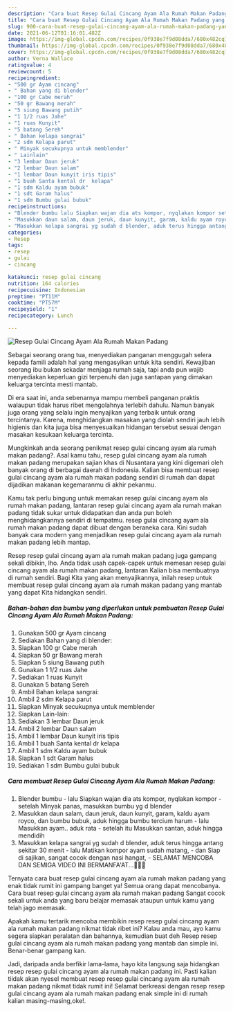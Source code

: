 ```yaml
---
description: "Cara buat Resep Gulai Cincang Ayam Ala Rumah Makan Padang yang nikmat Untuk Jualan"
title: "Cara buat Resep Gulai Cincang Ayam Ala Rumah Makan Padang yang nikmat Untuk Jualan"
slug: 900-cara-buat-resep-gulai-cincang-ayam-ala-rumah-makan-padang-yang-nikmat-untuk-jualan
date: 2021-06-12T01:16:01.482Z
image: https://img-global.cpcdn.com/recipes/0f938e7f9d08dda7/680x482cq70/resep-gulai-cincang-ayam-ala-rumah-makan-padang-foto-resep-utama.jpg
thumbnail: https://img-global.cpcdn.com/recipes/0f938e7f9d08dda7/680x482cq70/resep-gulai-cincang-ayam-ala-rumah-makan-padang-foto-resep-utama.jpg
cover: https://img-global.cpcdn.com/recipes/0f938e7f9d08dda7/680x482cq70/resep-gulai-cincang-ayam-ala-rumah-makan-padang-foto-resep-utama.jpg
author: Verna Wallace
ratingvalue: 4
reviewcount: 5
recipeingredient:
- "500 gr Ayam cincang"
- " Bahan yang di blender"
- "100 gr Cabe merah"
- "50 gr Bawang merah"
- "5 siung Bawang putih"
- "1 1/2 ruas Jahe"
- "1 ruas Kunyit"
- "5 batang Sereh"
- " Bahan kelapa sangrai"
- "2 sdm Kelapa parut"
- " Minyak secukupnya untuk memblender"
- " Lainlain"
- "3 lembar Daun jeruk"
- "2 lembar Daun salam"
- "1 lembar Daun kunyit iris tipis"
- "1 buah Santa kental dr  kelapa"
- "1 sdm Kaldu ayam bubuk"
- "1 sdt Garam halus"
- "1 sdm Bumbu gulai bubuk"
recipeinstructions:
- "Blender bumbu lalu Siapkan wajan dia ats kompor, nyqlakan kompor setelah Minyak panas, masukkan bumbu yg d blender"
- "Masukkan daun salam, daun jeruk, daun kunyit, garam, kaldu ayam royco, dan bumbu bubuk, aduk hingga bumbu tercium harum lalu Masukkan ayam.. aduk rata setelah itu Masukkan santan, aduk hingga mendidih"
- "Masukkan kelapa sangrai yg sudah d blender, aduk terus hingga antang sekitar 30 menit lalu Matikan kompor ayam sudah matang, dan Siap di sajikan, sangat cocok dengan nasi hangat, SELAMAT MENCOBA DAN SEMIGA VIDEO INI BERMANFA&#39;AT...🤗🤗🙏"
categories:
- Resep
tags:
- resep
- gulai
- cincang

katakunci: resep gulai cincang 
nutrition: 164 calories
recipecuisine: Indonesian
preptime: "PT11M"
cooktime: "PT57M"
recipeyield: "1"
recipecategory: Lunch

---
```



![Resep Gulai Cincang Ayam Ala Rumah Makan Padang](https://img-global.cpcdn.com/recipes/0f938e7f9d08dda7/680x482cq70/resep-gulai-cincang-ayam-ala-rumah-makan-padang-foto-resep-utama.jpg)

Sebagai seorang orang tua, menyediakan panganan menggugah selera kepada famili adalah hal yang mengasyikan untuk kita sendiri. Kewajiban seorang ibu bukan sekadar menjaga rumah saja, tapi anda pun wajib menyediakan keperluan gizi terpenuhi dan juga santapan yang dimakan keluarga tercinta mesti mantab.

Di era  saat ini, anda sebenarnya mampu membeli panganan praktis walaupun tidak harus ribet mengolahnya terlebih dahulu. Namun banyak juga orang yang selalu ingin menyajikan yang terbaik untuk orang tercintanya. Karena, menghidangkan masakan yang diolah sendiri jauh lebih higienis dan kita juga bisa menyesuaikan hidangan tersebut sesuai dengan masakan kesukaan keluarga tercinta. 



Mungkinkah anda seorang penikmat resep gulai cincang ayam ala rumah makan padang?. Asal kamu tahu, resep gulai cincang ayam ala rumah makan padang merupakan sajian khas di Nusantara yang kini digemari oleh banyak orang di berbagai daerah di Indonesia. Kalian bisa membuat resep gulai cincang ayam ala rumah makan padang sendiri di rumah dan dapat dijadikan makanan kegemaranmu di akhir pekanmu.

Kamu tak perlu bingung untuk memakan resep gulai cincang ayam ala rumah makan padang, lantaran resep gulai cincang ayam ala rumah makan padang tidak sukar untuk didapatkan dan anda pun boleh menghidangkannya sendiri di tempatmu. resep gulai cincang ayam ala rumah makan padang dapat dibuat dengan beraneka cara. Kini sudah banyak cara modern yang menjadikan resep gulai cincang ayam ala rumah makan padang lebih mantap.

Resep resep gulai cincang ayam ala rumah makan padang juga gampang sekali dibikin, lho. Anda tidak usah capek-capek untuk memesan resep gulai cincang ayam ala rumah makan padang, lantaran Kalian bisa membuatnya di rumah sendiri. Bagi Kita yang akan menyajikannya, inilah resep untuk membuat resep gulai cincang ayam ala rumah makan padang yang mantab yang dapat Kita hidangkan sendiri.

<!--inarticleads1-->

##### Bahan-bahan dan bumbu yang diperlukan untuk pembuatan Resep Gulai Cincang Ayam Ala Rumah Makan Padang:

1. Gunakan 500 gr Ayam cincang
1. Sediakan  Bahan yang di blender:
1. Siapkan 100 gr Cabe merah
1. Siapkan 50 gr Bawang merah
1. Siapkan 5 siung Bawang putih
1. Gunakan 1 1/2 ruas Jahe
1. Sediakan 1 ruas Kunyit
1. Gunakan 5 batang Sereh
1. Ambil  Bahan kelapa sangrai:
1. Ambil 2 sdm Kelapa parut
1. Siapkan  Minyak secukupnya untuk memblender
1. Siapkan  Lain-lain:
1. Sediakan 3 lembar Daun jeruk
1. Ambil 2 lembar Daun salam
1. Ambil 1 lembar Daun kunyit iris tipis
1. Ambil 1 buah Santa kental dr  kelapa
1. Ambil 1 sdm Kaldu ayam bubuk
1. Siapkan 1 sdt Garam halus
1. Sediakan 1 sdm Bumbu gulai bubuk




<!--inarticleads2-->

##### Cara membuat Resep Gulai Cincang Ayam Ala Rumah Makan Padang:

1. Blender bumbu - lalu Siapkan wajan dia ats kompor, nyqlakan kompor - setelah Minyak panas, masukkan bumbu yg d blender
1. Masukkan daun salam, daun jeruk, daun kunyit, garam, kaldu ayam royco, dan bumbu bubuk, aduk hingga bumbu tercium harum - lalu Masukkan ayam.. aduk rata - setelah itu Masukkan santan, aduk hingga mendidih
1. Masukkan kelapa sangrai yg sudah d blender, aduk terus hingga antang sekitar 30 menit - lalu Matikan kompor ayam sudah matang, - dan Siap di sajikan, sangat cocok dengan nasi hangat, - SELAMAT MENCOBA DAN SEMIGA VIDEO INI BERMANFA&#39;AT...🤗🤗🙏




Ternyata cara buat resep gulai cincang ayam ala rumah makan padang yang enak tidak rumit ini gampang banget ya! Semua orang dapat mencobanya. Cara buat resep gulai cincang ayam ala rumah makan padang Sangat cocok sekali untuk anda yang baru belajar memasak ataupun untuk kamu yang telah jago memasak.

Apakah kamu tertarik mencoba membikin resep resep gulai cincang ayam ala rumah makan padang nikmat tidak ribet ini? Kalau anda mau, ayo kamu segera siapkan peralatan dan bahannya, kemudian buat deh Resep resep gulai cincang ayam ala rumah makan padang yang mantab dan simple ini. Benar-benar gampang kan. 

Jadi, daripada anda berfikir lama-lama, hayo kita langsung saja hidangkan resep resep gulai cincang ayam ala rumah makan padang ini. Pasti kalian tiidak akan nyesel membuat resep resep gulai cincang ayam ala rumah makan padang nikmat tidak rumit ini! Selamat berkreasi dengan resep resep gulai cincang ayam ala rumah makan padang enak simple ini di rumah kalian masing-masing,oke!.

